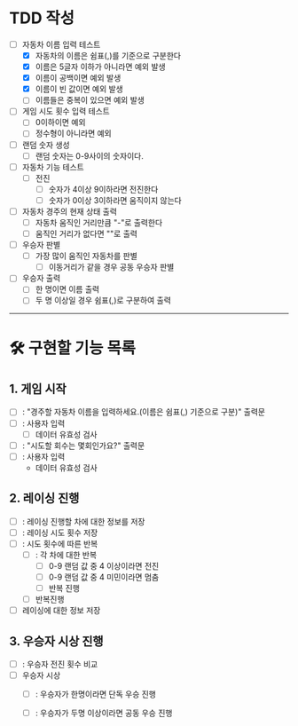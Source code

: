# TDD 작성
- [ ] 자동차 이름 입력 테스트
    - [x] 자동차의 이름은 쉼표(,)를 기준으로 구분한다
    - [x] 이름은 5글자 이하가 아니라면 예외 발생
    - [x] 이름이 공백이면 예외 발생
    - [x] 이름이 빈 값이면 예외 발생
    - [ ] 이름들은 중복이 있으면 예외 발생
- [ ] 게임 시도 횟수 입력 테스트
    - [ ] 0이하이면 예외
    - [ ] 정수형이 아니라면 예외
- [ ] 랜덤 숫자 생성
    - [ ] 랜덤 숫자는 0-9사이의 숫자이다.
- [ ] 자동차 기능 테스트
    - [ ] 전진
        - [ ] 숫자가 4이상 9이하라면 전진한다
        - [ ] 숫자가 0이상 3이하라면 움직이지 않는다
- [ ] 자동차 경주의 현재 상태 출력
    - [ ] 자동차 움직인 거리만큼 "-"로 출력한다
    - [ ] 움직인 거리가 없다면 ""로 출력
- [ ] 우승자 판별
    - [ ] 가장 많이 움직인 자동차를 판별
        - [ ] 이동거리가 같을 경우 공동 우승자 판별
- [ ] 우승자 출력
    - [ ] 한 명이면 이름 출력
    - [ ] 두 명 이상일 경우 쉼표(,)로 구분하여 출력

---
# 🛠️ 구현할 기능 목록
## 1. 게임 시작
- [ ] : "경주할 자동차 이름을 입력하세요.(이름은 쉼표(,) 기준으로 구분)" 출력문
- [ ] : 사용자 입력
    - [ ] 데이터 유효성 검사
- [ ] : "시도할 회수는 몇회인가요?" 출력문
- [ ] : 사용자 입력
    - 데이터 유효성 검사
## 2. 레이싱 진행
- [ ] : 레이싱 진행할 차에 대한 정보를 저장
- [ ] : 레이싱 시도 횟수 저장
- [ ] : 시도 횟수에 따른 반복
    - [ ] : 각 차에 대한 반복
        - [ ] 0-9 랜덤 값 중 4 이상이라면 전진
        - [ ] 0-9 랜덤 값 중 4 미민이라면 멈춤
        - [ ] 반복 진행
    - [ ] 반복진행
- [ ] 레이싱에 대한 정보 저장

## 3. 우승자 시상 진행
- [ ] : 우승자 전진 횟수 비교
- [ ] 우승자 시상
    - [ ] : 우승자가 한명이라면 단독 우승 진행
    - [ ] : 우승자가 두명 이상이라면 공동 우승 진행

